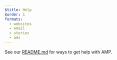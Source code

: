 ```yaml
---
$title: Help
$order: 1
formats:
  - websites
  - email
  - stories
  - ads
---
```


<!--
This file is imported from https://github.com/ampproject/amphtml/blob/master/SUPPORT.md.
Please do not change this file.
If you have found a bug or an issue please
have a look and request a pull request there.
-->

See our [README.md](https://github.com/ampproject/amphtml/blob/master/./README.md) for ways to get help with AMP.